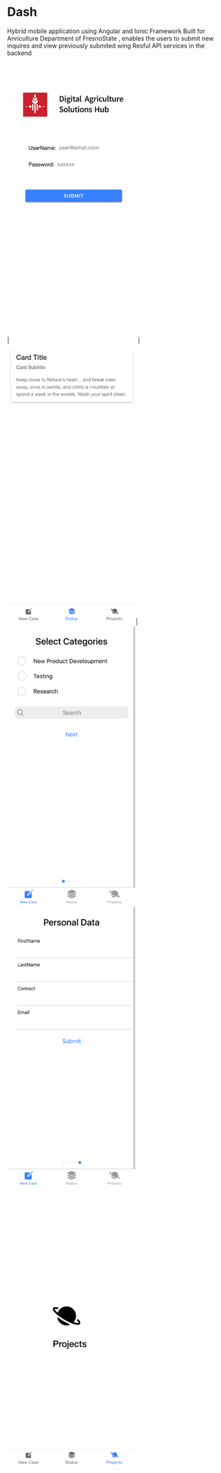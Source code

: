 # Dash
Hybrid mobile application using Angular and Ionic Framework
Built for Anriculture Department of FresnoState , enables the users to submit new inquires and view previously submited wing Resful API services in the backend

|<img src="https://github.com/tharunmarella/Dash/blob/main/screenshots/1.png" width="300" />|<img src="https://github.com/tharunmarella/Dash/blob/main/screenshots/2.png" width="300" />|
<img src="https://github.com/tharunmarella/Dash/blob/main/screenshots/3.png" width="300" />
<img src="https://github.com/tharunmarella/Dash/blob/main/screenshots/4.png" width="300" />
<img src="https://github.com/tharunmarella/Dash/blob/main/screenshots/5.png" width="300" />

